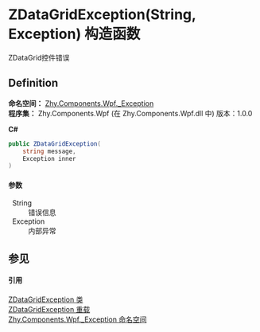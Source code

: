 # ZDataGridException(String, Exception) 构造函数


ZDataGrid控件错误



## Definition
**命名空间：** <a href="N_Zhy_Components_Wpf__Exception.md">Zhy.Components.Wpf._Exception</a>  
**程序集：** Zhy.Components.Wpf (在 Zhy.Components.Wpf.dll 中) 版本：1.0.0

**C#**
``` C#
public ZDataGridException(
	string message,
	Exception inner
)
```



#### 参数
<dl><dt>  String</dt><dd>错误信息</dd><dt>  Exception</dt><dd>内部异常</dd></dl>

## 参见


#### 引用
<a href="T_Zhy_Components_Wpf__Exception_ZDataGridException.md">ZDataGridException 类</a>  
<a href="Overload_Zhy_Components_Wpf__Exception_ZDataGridException__ctor.md">ZDataGridException 重载</a>  
<a href="N_Zhy_Components_Wpf__Exception.md">Zhy.Components.Wpf._Exception 命名空间</a>  
